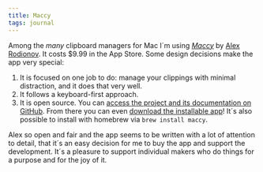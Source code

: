 ```yaml
---
title: Maccy
tags: journal
---
```

Among the *many* clipboard managers for Mac I´m using [<cite>Maccy</cite>](https://maccy.app) by [Alex Rodionov](https://p0deje.gumroad.com). It costs $9.99 in the App Store. Some design decisions make the app very special:

1. It is focused on one job to do: manage your clippings with minimal distraction, and it does that very well.
2. It follows a keyboard-first approach.
3. It is open source. You can [access the project and its documentation on GitHub](https://github.com/p0deje/Maccy). From there you can even [download the installable app](https://github.com/p0deje/Maccy/releases/tag/0.29.2)! It´s also possible to install with homebrew via `brew install maccy`. 

Alex so open and fair and the app seems to be written with a lot of attention to detail, that it´s an easy decision for me to buy the app and support the development. It´s a pleasure to support individual makers who do things for a purpose and for the joy of it.